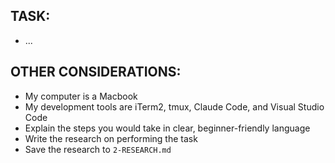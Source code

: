 ## TASK:
- ...


<!-- ## EXAMPLES:
- [List any example files in the examples folders and explain how they should be used if any] -->

<!-- ## Documentation:
- **FastAPI**: https://github.com/fastapi/fastapi -->

<!-- ## USE CONTEXT7
- use library /tiangolo/fastapi -->

<!-- ## USE PLAYWRIGHT MCP
- Use playwright mcp to open a browser to example.com -->

## OTHER CONSIDERATIONS:
- My computer is a Macbook
- My development tools are iTerm2, tmux, Claude Code, and Visual Studio Code
- Explain the steps you would take in clear, beginner-friendly language
- Write the research on performing the task
- Save the research to `2-RESEARCH.md`